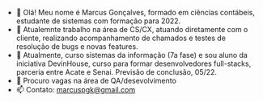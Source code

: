 - 👋 Olá! Meu nome é Marcus Gonçalves, formado em ciências contábeis, estudante de sistemas com formação para 2022.
- 👀 Atualemnte trabalho na área de CS/CX, atuando diretamente com o cliente, realizando acompanhamento de chamados e testes de resolução de bugs e novas features.
- 🌱 Atualmente, curso sistemas da informação (7a fase) e sou aluno da iniciativa DevinHouse, curso para formar desenvolvedores full-stacks, parceria entre Acate e Senai. Previsão de conclusão, 05/22.
- 💞️ Procuro vagas na área de QA/desevolvimento 
- 📫 Contato: marcuspgk@gmail.com

<!---
marpe11/marpe11 is a ✨ special ✨ repository because its `README.md` (this file) appears on your GitHub profile.
You can click the Preview link to take a look at your changes.
--->
